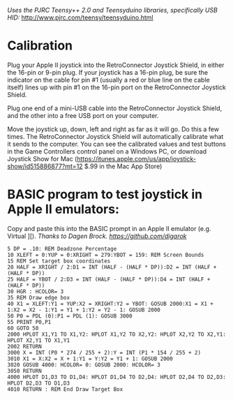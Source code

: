 _Uses the PJRC Teensy++ 2.0 and Teensyduino libraries, specifically USB HID:_
http://www.pjrc.com/teensy/teensyduino.html

Calibration
================================
Plug your Apple II joystick into the RetroConnector Joystick Shield, in either the 16-pin or 9-pin plug. If your joystick has a 16-pin plug, be sure the indicator on the cable for pin #1 (usually a red or blue line on the cable itself) lines up with pin #1 on the 16-pin port on the RetroConnector Joystick Shield.

Plug one end of a mini-USB cable into the RetroConnector Joystick Shield, and the other into a free USB port on your computer. 

Move the joystick up, down, left and right as far as it will go. Do this a few times. The RetroConnector Joystick Shield will automatically calibrate what it sends to the computer. You can see the calibrated values and test buttons in the Game Controllers control panel on a Windows PC, or download Joystick Show for Mac (https://itunes.apple.com/us/app/joystick-show/id515886877?mt=12 $.99 in the Mac App Store) 



BASIC program to test joystick in Apple II emulators:
================================

Copy and paste this into the BASIC prompt in an Apple II emulator (e.g. Virtual ][).
_Thanks to Dagen Brock. https://github.com/digarok_

```
5 DP = .10: REM Deadzone Percentage
10 XLEFT = 0:YUP = 0:XRIGHT = 279:YBOT = 159: REM Screen Bounds 
15 REM Set target box coordinates
20 HALF = XRIGHT / 2:D1 = INT (HALF - (HALF * DP)):D2 = INT (HALF + (HALF * DP))
25 HALF = YBOT / 2:D3 = INT (HALF - (HALF * DP)):D4 = INT (HALF + (HALF * DP))
30 HGR : HCOLOR= 3
35 REM Draw edge box
40 X1 = XLEFT:Y1 = YUP:X2 = XRIGHT:Y2 = YBOT: GOSUB 2000:X1 = X1 + 1:X2 = X2 - 1:Y1 = Y1 + 1:Y2 = Y2 - 1: GOSUB 2000
50 P0 = PDL (0):P1 = PDL (1): GOSUB 3000
55 PRINT P0,P1
60 GOTO 50
2000 HPLOT X1,Y1 TO X1,Y2: HPLOT X1,Y2 TO X2,Y2: HPLOT X2,Y2 TO X2,Y1: HPLOT X2,Y1 TO X1,Y1
2002 RETURN 
3000 X = INT (P0 * 274 / 255 + 2):Y = INT (P1 * 154 / 255 + 2)
3010 X1 = X:X2 = X + 1:Y1 = Y:Y2 = Y1 + 1: GOSUB 2000
3020 GOSUB 4000: HCOLOR= 0: GOSUB 2000: HCOLOR= 3
3050 RETURN 
4000 HPLOT D1,D3 TO D1,D4: HPLOT D1,D4 TO D2,D4: HPLOT D2,D4 TO D2,D3: HPLOT D2,D3 TO D1,D3
4010 RETURN : REM End Draw Target Box
```


